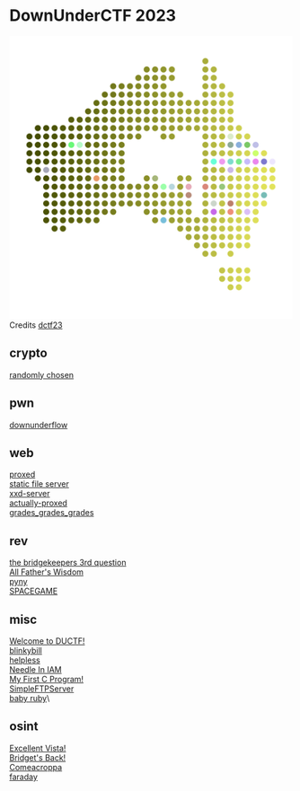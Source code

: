 # DownUnderCTF 2023

![sdfsdf](logo.svg)
<br/>Credits [dctf23](https://capturetheflag.withgoogle.com/)

## crypto

[randomly chosen](crypto/randomly_chosen/README.md)

## pwn

[downunderflow](pwn/downunderflow/README.md)

## web

[proxed](web/proxed/README.md)\
[static file server](web/static_file_server/README.md)\
[xxd-server](web/xxd-server/README.md)\
[actually-proxed](web/actually_proxed/README.md)\
[grades_grades_grades](web/grades_grades_grades/README.md)

## rev

[the bridgekeepers 3rd question](rev/the_bridgekeeper/README.md)\
[All Father's Wisdom](rev/all_fathers_wisdom/README.md)\
[pyny](rev/pyny/README.md)\
[SPACEGAME](rev/spacegame/README.md)

## misc

[Welcome to DUCTF!](misc/welcome/README.md)\
[blinkybill](misc/blinkybill/README.md)\
[helpless](misc/helpless/README.md)\
[Needle In IAM](misc/needle_in_iam/README.md)\
[My First C Program!](misc/my_first_c_program/README.md)\
[SimpleFTPServer](misc/simple_ftp_server/README.md)\
[baby ruby](misc/baby_ruby/README.md)\

## osint

[Excellent Vista!](osint/excellent_vista/README.md)\
[Bridget's Back!](osint/bridgets_back/README.md)\
[Comeacroppa](osint/comecroppa/README.md)\
[faraday](osint/faraday/README.md)
